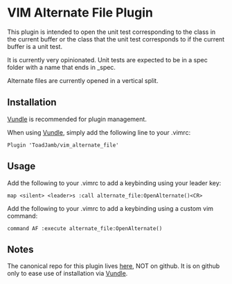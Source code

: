 VIM Alternate File Plugin
=========================

This plugin is intended to open the unit test corresponding to the class in the
current buffer or the class that the unit test corresponds to if the current
buffer is a unit test.

It is currently very opinionated. Unit tests are expected to be in a spec folder
with a name that ends in \_spec.

Alternate files are currently opened in a vertical split.


Installation
------------

[Vundle](https://github.com/gmarik/vundle) is recommended for plugin management.

When using [Vundle](https://github.com/gmarik/vundle), simply add
the following line to your .vimrc:

	Plugin 'ToadJamb/vim_alternate_file'


Usage
-----

Add the following to your .vimrc to add a keybinding using your leader key:

	map <silent> <leader>s :call alternate_file:OpenAlternate()<CR>

Add the following to your .vimrc to add a keybinding using a custom vim command:

	command AF :execute alternate_file:OpenAlternate()


Notes
-----

The canonical repo for this plugin lives
[here](https://www.bitbucket.org/ToadJamb/vim_alternate_file), NOT on github.
It is on github only to ease use of installation via
[Vundle](https://github.com/gmarik/vundle).
